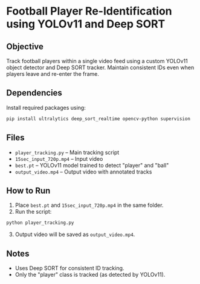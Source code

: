 # Football Player Re-Identification using YOLOv11 and Deep SORT

## Objective
Track football players within a single video feed using a custom YOLOv11 object detector and Deep SORT tracker. Maintain consistent IDs even when players leave and re-enter the frame.

## Dependencies

Install required packages using:

```bash
pip install ultralytics deep_sort_realtime opencv-python supervision
```

## Files

- `player_tracking.py` – Main tracking script
- `15sec_input_720p.mp4` – Input video
- `best.pt` – YOLOv11 model trained to detect "player" and "ball"
- `output_video.mp4` – Output video with annotated tracks

## How to Run

1. Place `best.pt` and `15sec_input_720p.mp4` in the same folder.
2. Run the script:

```bash
python player_tracking.py
```

3. Output video will be saved as `output_video.mp4`.

## Notes

- Uses Deep SORT for consistent ID tracking.
- Only the "player" class is tracked (as detected by YOLOv11).
